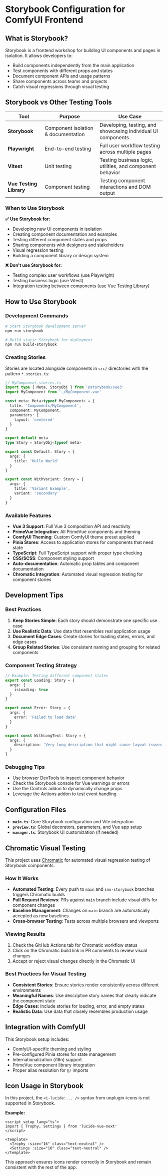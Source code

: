 # Storybook Configuration for ComfyUI Frontend

## What is Storybook?

Storybook is a frontend workshop for building UI components and pages in isolation. It allows developers to:

- Build components independently from the main application
- Test components with different props and states
- Document component APIs and usage patterns
- Share components across teams and projects
- Catch visual regressions through visual testing

## Storybook vs Other Testing Tools

| Tool | Purpose | Use Case |
|------|---------|----------|
| **Storybook** | Component isolation & documentation | Developing, testing, and showcasing individual UI components |
| **Playwright** | End-to-end testing | Full user workflow testing across multiple pages |
| **Vitest** | Unit testing | Testing business logic, utilities, and component behavior |
| **Vue Testing Library** | Component testing | Testing component interactions and DOM output |

### When to Use Storybook

**✅ Use Storybook for:**
- Developing new UI components in isolation
- Creating component documentation and examples
- Testing different component states and props
- Sharing components with designers and stakeholders
- Visual regression testing
- Building a component library or design system

**❌ Don't use Storybook for:**
- Testing complex user workflows (use Playwright)
- Testing business logic (use Vitest)
- Integration testing between components (use Vue Testing Library)

## How to Use Storybook

### Development Commands

```bash
# Start Storybook development server
npm run storybook

# Build static Storybook for deployment
npm run build-storybook
```

### Creating Stories

Stories are located alongside components in `src/` directories with the pattern `*.stories.ts`:

```typescript
// MyComponent.stories.ts
import type { Meta, StoryObj } from '@storybook/vue3'
import MyComponent from './MyComponent.vue'

const meta: Meta<typeof MyComponent> = {
  title: 'Components/MyComponent',
  component: MyComponent,
  parameters: {
    layout: 'centered'
  }
}

export default meta
type Story = StoryObj<typeof meta>

export const Default: Story = {
  args: {
    title: 'Hello World'
  }
}

export const WithVariant: Story = {
  args: {
    title: 'Variant Example',
    variant: 'secondary'
  }
}
```

### Available Features

- **Vue 3 Support**: Full Vue 3 composition API and reactivity
- **PrimeVue Integration**: All PrimeVue components and theming
- **ComfyUI Theming**: Custom ComfyUI theme preset applied
- **Pinia Stores**: Access to application stores for components that need state
- **TypeScript**: Full TypeScript support with proper type checking
- **CSS/SCSS**: Component styling support
- **Auto-documentation**: Automatic prop tables and component documentation
- **Chromatic Integration**: Automated visual regression testing for component stories

## Development Tips

### Best Practices

1. **Keep Stories Simple**: Each story should demonstrate one specific use case
2. **Use Realistic Data**: Use data that resembles real application usage
3. **Document Edge Cases**: Create stories for loading states, errors, and edge cases
4. **Group Related Stories**: Use consistent naming and grouping for related components

### Component Testing Strategy

```typescript
// Example: Testing different component states
export const Loading: Story = {
  args: {
    isLoading: true
  }
}

export const Error: Story = {
  args: {
    error: 'Failed to load data'
  }
}

export const WithLongText: Story = {
  args: {
    description: 'Very long description that might cause layout issues...'
  }
}
```

### Debugging Tips

- Use browser DevTools to inspect component behavior
- Check the Storybook console for Vue warnings or errors
- Use the Controls addon to dynamically change props
- Leverage the Actions addon to test event handling

## Configuration Files

- **`main.ts`**: Core Storybook configuration and Vite integration
- **`preview.ts`**: Global decorators, parameters, and Vue app setup
- **`manager.ts`**: Storybook UI customization (if needed)

## Chromatic Visual Testing

This project uses [Chromatic](https://chromatic.com) for automated visual regression testing of Storybook components.

### How It Works

- **Automated Testing**: Every push to `main` and `sno-storybook` branches triggers Chromatic builds
- **Pull Request Reviews**: PRs against `main` branch include visual diffs for component changes
- **Baseline Management**: Changes on `main` branch are automatically accepted as new baselines
- **Cross-browser Testing**: Tests across multiple browsers and viewports

### Viewing Results

1. Check the GitHub Actions tab for Chromatic workflow status
2. Click on the Chromatic build link in PR comments to review visual changes
3. Accept or reject visual changes directly in the Chromatic UI

### Best Practices for Visual Testing

- **Consistent Stories**: Ensure stories render consistently across different environments
- **Meaningful Names**: Use descriptive story names that clearly indicate the component state
- **Edge Cases**: Include stories for loading, error, and empty states
- **Realistic Data**: Use data that closely resembles production usage

## Integration with ComfyUI

This Storybook setup includes:

- ComfyUI-specific theming and styling
- Pre-configured Pinia stores for state management
- Internationalization (i18n) support
- PrimeVue component library integration
- Proper alias resolution for `@/` imports

## Icon Usage in Storybook

In this project, the `<i-lucide:... />` syntax from unplugin-icons is not supported in Storybook.  

**Example:**

```vue
<script setup lang="ts">
import { Trophy, Settings } from 'lucide-vue-next'
</script>

<template>
  <Trophy :size="16" class="text-neutral" />
  <Settings :size="16" class="text-neutral" />
</template>
```

This approach ensures icons render correctly in Storybook and remain consistent with the rest of the app.